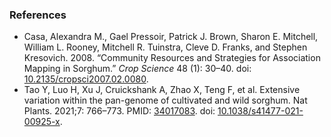 ### References
* Casa, Alexandra M., Gael Pressoir, Patrick J. Brown, Sharon E. Mitchell, William L. Rooney, Mitchell R. Tuinstra, Cleve D. Franks, and Stephen Kresovich. 2008. “Community Resources and Strategies for Association Mapping in Sorghum.” *Crop Science* 48 (1): 30–40. doi: [10.2135/cropsci2007.02.0080](https://doi.org/10.2135/cropsci2007.02.0080).
* Tao Y, Luo H, Xu J, Cruickshank A, Zhao X, Teng F, et al. Extensive variation within the pan-genome of cultivated and wild sorghum. Nat Plants. 2021;7: 766–773. PMID: [34017083](https://pubmed.ncbi.nlm.nih.gov/34017083/). doi: [10.1038/s41477-021-00925-x](https://doi.org/10.1038/s41477-021-00925-x).
